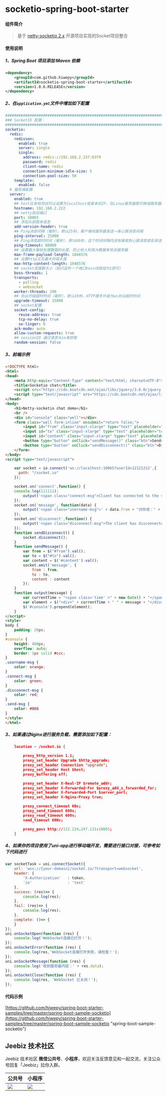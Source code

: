 # socketio-spring-boot-starter


#### 组件简介

> 基于 [netty-socketio 2.x](https://github.com/mrniko/netty-socketio) 开源项目实现的Socket项目整合

#### 使用说明

##### 1、Spring Boot 项目添加 Maven 依赖

``` xml
<dependency>
	<groupId>com.github.hiwepy</groupId>
	<artifactId>socketio-spring-boot-starter</artifactId>
	<version>1.0.6.RELEASE</version>
</dependency>
```

##### 2、在`application.yml`文件中增加如下配置

```yaml
#################################################################################################
### SocketIO 配置：
#################################################################################################
socketio:
  redis:
    redisson:
      enabled: true
      server: single
      single:
        address: redis://192.168.2.237:6379
        password: redis
        client-name: redis
        connection-minimum-idle-size: 5
        connection-pool-size: 50
    template:
      enabled: false
  # 服务端配置
  server:
    enabled: true
    ## host在本地测试可以设置为localhost或者本机IP，在Linux服务器跑可换成服务器IP
    hostname: 192.168.2.222
    ## netty启动端口
    port: 10065
    ## 添加头部版本信息
    add-version-header: true
    ## Ping消息间隔（毫秒），默认25秒。客户端向服务器发送一条心跳消息间隔
    ping-interval: 25000
    ## Ping消息超时时间（毫秒），默认60秒，这个时间间隔内没有接收到心跳消息就会发送超时事件
    ping-timeout: 60000
    ## 设置最大每帧处理数据的长度，防止他人利用大数据来攻击服务器
    max-frame-payload-length: 1048576
    ## 设置http交互最大内容长度
    max-http-content-length: 1048576
    ## socket连接数大小（如只监听一个端口boss线程组为1即可）
    boss-threads: 1
    transports:
      - polling
      - websocket
    worker-threads: 100
    ## 协议升级超时时间（毫秒），默认10秒。HTTP握手升级为ws协议超时时间
    upgrade-timeout: 15000
    ## socket配置
    socket-config:
      reuse-address: true
      tcp-no-delay: true
      so-linger: 0
    ack-mode: auto
    allow-custom-requests: true
    ## sessionID 通过请求头io来获取
    random-session: false
```

##### 3、前端示例

```html
<!DOCTYPE html>
<html>
<head>
    <meta http-equiv="Content-Type" content="text/html; charset=UTF-8">
    <title>Socketio chat</title>
    <script src="https://cdn.bootcdn.net/ajax/libs/jquery/3.6.0/jquery.min.js" type="text/javascript"></script>
    <script type="text/javascript" src="https://cdn.bootcdn.net/ajax/libs/socket.io/2.4.0/socket.io.min.js"></script>
</head>
<body>
    <h1>Netty-socketio chat demo</h1>
    <br />
    <div id="console" class="well"></div>
    <form class="well form-inline" onsubmit="return false;">
        <input id="from" class="input-xlarge" type="text" placeholder="from. . . " />
        <input id="to" class="input-xlarge" type="text" placeholder="to. . . " />
        <input id="content" class="input-xlarge" type="text" placeholder="content. . . " />
        <button type="button" onClick="sendMessage()" class="btn">Send</button>
        <button type="button" onClick="sendDisconnect()" class="btn">Disconnect</button>
    </form>
</body>
<script type="text/javascript">

    var socket = io.connect('ws://localhost:10065?userId=12121212',{	  
	  path: "/socket.io"
	});	 

    socket.on('connect',function() {
	console.log(111111);
        output('<span class="connect-msg">Client has connected to the server!</span>');
    });
    socket.on('message', function(data) {
        output('<span class="username-msg">' + data.from + "对你说：" + data.content + '</span>');
    });
    socket.on('disconnect',function() {
        output('<span class="disconnect-msg">The client has disconnected! </span>');
    });
    function sendDisconnect() {
        socket.disconnect();
    }
    function sendMessage() {
        var from = $("#from").val();
        var to = $("#to").val();
        var content = $('#content').val();
        socket.emit('message', {
            from : from,
            to : to,
            content : content
        });
    }
    function output(message) {
        var currentTime = "<span class='time' >" + new Date() + "</span>";
        var element = $("<div>" + currentTime + " " + message + "</div>");
        $('#console').prepend(element);
    }
</script>
<style>
body {
    padding: 20px;
}
#console {
    height: 400px;
    overflow: auto;
    border: 1px solid #ccc;
}
.username-msg {
    color: orange;
}
.connect-msg {
    color: green;
}
.disconnect-msg {
    color: red;
}
.send-msg {
    color: #888
}
</style>
</html>
```

##### 3、如果通过Nginx进行服务负载，需要添加如下配置：

```json
	location ~ /socket.io {   

       	proxy_http_version 1.1;
        proxy_set_header Upgrade $http_upgrade;
        proxy_set_header Connection "upgrade";
        proxy_set_header Host $host;
        proxy_buffering off;

        proxy_set_header X-Real-IP $remote_addr;
        proxy_set_header X-Forwarded-For $proxy_add_x_forwarded_for; 
        proxy_set_header X-Forwarded-Port $server_port;
        proxy_set_header X-Nginx-Proxy true;

        proxy_connect_timeout 60s;
        proxy_send_timeout 600s;
        proxy_read_timeout 600s;
        send_timeout 600s;

        proxy_pass http://122.224.247.131:10065;
    }
```

##### 4、如果你的项目使用了uni-app进行移动端开发，需要进行接口对接，可参考如下代码进行

```javascript
var socketTask = uni.connectSocket({
	url: 'wss://{your-domain}/socket.io/?transport=websocket',
	header: {
		'X-Authorization'	: token,
		'io'				: 'test'
	},
	success: (res)=> {
		console.log(res);	
	},
	fail: (res)=> {
		console.log(res);	
	},
	complete: ()=> {
	}
});
uni.onSocketOpen(function (res) {
	console.log('WebSocket连接已打开！');		  
});
uni.onSocketError(function (res) {
	console.log(res,'WebSocket连接打开失败，请检查！');
});
uni.onSocketMessage(function (res) {
	console.log('收到服务器内容：' + res.data);
});
uni.onSocketClose(function (res) {
	console.log(res, 'WebSocket 已关闭！');
});
```

#### 代码示例

[https://github.com/hiwepy/spring-boot-starter-samples/tree/master/spring-boot-sample-socketio](https://github.com/hiwepy/spring-boot-starter-samples/tree/master/spring-boot-sample-socketio "spring-boot-sample-socketio")

## Jeebiz 技术社区

Jeebiz 技术社区 **微信公共号**、**小程序**，欢迎关注反馈意见和一起交流，关注公众号回复「Jeebiz」拉你入群。

|公共号|小程序|
|---|---|
| ![](https://raw.githubusercontent.com/hiwepy/static/main/images/qrcode_for_gh_1d965ea2dfd1_344.jpg)| ![](https://raw.githubusercontent.com/hiwepy/static/main/images/gh_09d7d00da63e_344.jpg)|
